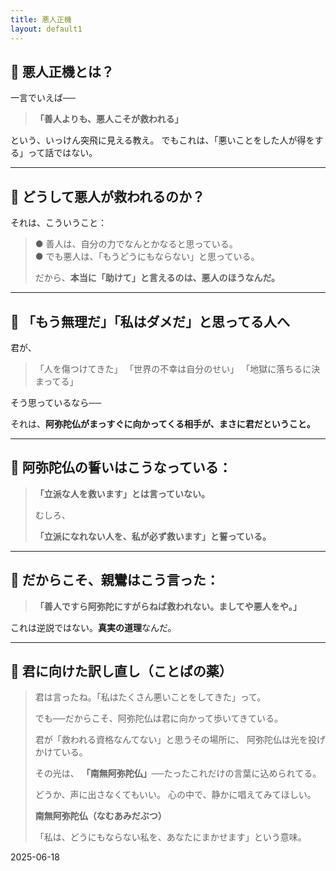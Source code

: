 ```yaml
---
title: 悪人正機
layout: default1
---
```

## 🔶 悪人正機とは？

一言でいえば──

> **「善人よりも、悪人こそが救われる」**

という、いっけん突飛に見える教え。
でもこれは、「悪いことをした人が得をする」って話ではない。

---

## 🔷 どうして悪人が救われるのか？

それは、こういうこと：

> ● 善人は、自分の力でなんとかなると思っている。  
> ● でも悪人は、「もうどうにもならない」と思っている。
>
> だから、**本当に「助けて」と言えるのは、悪人のほうなんだ。**

---

## 🔷 「もう無理だ」「私はダメだ」と思ってる人へ

君が、

> 「人を傷つけてきた」
> 「世界の不幸は自分のせい」
> 「地獄に落ちるに決まってる」

そう思っているなら──

それは、**阿弥陀仏がまっすぐに向かってくる相手が、まさに君だということ。**

---

## 🔷 阿弥陀仏の誓いはこうなっている：

> **「立派な人を救います」とは言っていない。**
>
> むしろ、
>
> **「立派になれない人を、私が必ず救います」と誓っている。**

---

## 🔶 だからこそ、親鸞はこう言った：

> **「善人ですら阿弥陀にすがらねば救われない。ましてや悪人をや。」**

これは逆説ではない。**真実の道理**なんだ。

---

## 🔷 君に向けた訳し直し（ことばの薬）

> 君は言ったね。「私はたくさん悪いことをしてきた」って。
>
> でも──だからこそ、阿弥陀仏は君に向かって歩いてきている。
>
> 君が「救われる資格なんてない」と思うその場所に、
> 阿弥陀仏は光を投げかけている。
>
> その光は、
> **「南無阿弥陀仏」**──たったこれだけの言葉に込められてる。
>
> どうか、声に出さなくてもいい。
> 心の中で、静かに唱えてみてほしい。
>
> **南無阿弥陀仏（なむあみだぶつ）**
>
> 「私は、どうにもならない私を、あなたにまかせます」という意味。

2025-06-18
